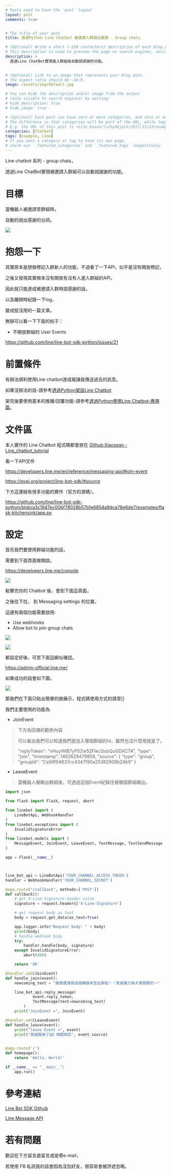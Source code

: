 ```yaml
---
# Posts need to have the `post` layout
layout: post
comments: true


# The title of your post
title: 透過Python Line Chatbot 被邀請入群說出謝謝 - Group chats

# (Optional) Write a short (~150 characters) description of each blog post.
# This description is used to preview the page on search engines, social media, etc.
description: >
  透過Line ChatBot實現進入群組後自動說感謝的功能。
  

# (Optional) Link to an image that represents your blog post.
# The aspect ratio should be ~16:9.
image: /assets/img/default.jpg

# You can hide the description and/or image from the output
# (only visible to search engines) by setting:
# hide_description: true
# hide_image: true

# (Optional) Each post can have zero or more categories, and zero or more tags.
# The difference is that categories will be part of the URL, while tags will not.
# E.g. the URL of this post is <site.baseurl>/hydejack/2017/11/23/example-content/
categories: [Chatbot]
tags: [example, Line]
# If you want a category or tag to have its own page,
# check out `_featured_categories` and `_featured_tags` respectively.
---
```

Line chatbot 系列 - group chats，

透過Line ChatBot實現被邀請入群組可以自動說謝謝的功能。

# 目標

當機器人被邀請至群組時，

自動的說出感謝的台詞。

![](/assets/img/2018-09-03-LINE-ChatBot-Group-Usage/demo.png)


# 抱怨一下

其實原本是想做標記入群新人的功能，不過看了一下API，似乎是沒有開放標記，

之後又發現其實根本沒有開放有沒有人進入群組的API，

因此就只能達成被邀請入群時說感謝的話，

以及離開時紀錄一下log，

變成挺沒用的一篇文章。

無聊可以看一下下面的帖子：

- 不開放群組的 User Events

https://github.com/line/line-bot-sdk-python/issues/21

# 前置條件

有辦法順利使用Line chatbot達成複誦我傳送過去的訊息。

如果沒辦法的話-請參考[透過Python架設Line Chatbot]

架完後要使用基本的推播/回覆功能-請參考[透過Python使用Line Chatbot-應用篇]。


# 文件區

本人實作的 Line Chatbot 程式碼都會放在 [Github:Xiaosean - Line_chatbot_tutorial]

看一下API文件

https://developers.line.me/en/reference/messaging-api/#join-event

https://pypi.org/project/line-bot-sdk/#source

下方這連結有很多功能的實作（官方的源碼）。

https://github.com/line/line-bot-sdk-python/blob/a3c1947ec00bf78028b57b1e6854a9dca78e6de7/examples/flask-kitchensink/app.py

# 設定

首先我們要使用群組功能的話，

需要到下面頁面做開啟。

https://developers.line.me/console

![](/assets/img/2018-09-03-LINE-ChatBot-Group-Usage/setting0.png)

點擊完你的 Chatbot 後，會到下面這頁面，

之後往下拉， 到 Messaging settings 的位置，

這邊有兩個功能需要啟用:

- Use webhooks 
- Allow bot to join group chats 

![](/assets/img/2018-09-03-LINE-ChatBot-Group-Usage/setting1.png)

![](/assets/img/2018-09-03-LINE-ChatBot-Group-Usage/setting2.png)

都設定好後，可至下面這網址確認。

https://admin-official.line.me/

如果成功的話會如下圖。

![](/assets/img/2018-09-03-LINE-ChatBot-Group-Usage/setting-finish.png)



那我們在下面只貼出簡單的做展示，程式碼使用方式的請至[]

我們主要使用的功能為
- JoinEvent
> 下方為回傳的範例內容
>
> 可以看出我們可以知道我們是加入哪個群組的Id，雖然也沒什麼用就是了。
>
> "replyToken": "nHuyWiB7yP5Zw52FIkcQobQuGDXCTA",
  "type": "join",
  "timestamp": 1462629479859,
  "source": {
    "type": "group",
    "groupId": "Ca56f94637cc4347f90a25382909b24b9"
  }

- LeaveEvent
> 當機器人被踢出群組後，可透過這個Event紀錄住被哪個群組踢出。



~~~python
import json

from flask import Flask, request, abort

from linebot import (
    LineBotApi, WebhookHandler
)
from linebot.exceptions import (
    InvalidSignatureError
)
from linebot.models import (
    MessageEvent, JoinEvent, LeaveEvent, TextMessage, TextSendMessage
)

app = Flask(__name__)



line_bot_api = LineBotApi('YOUR_CHANNEL_ACCESS_TOKEN')
handler = WebhookHandler('YOUR_CHANNEL_SECRET')

@app.route("/callback", methods=['POST'])
def callback():
    # get X-Line-Signature header value
    signature = request.headers['X-Line-Signature']

    # get request body as text
    body = request.get_data(as_text=True)

    app.logger.info("Request body: " + body)
    print(body)
    # handle webhook body
    try:
        handler.handle(body, signature)
    except InvalidSignatureError:
        abort(400)

    return 'OK'

@handler.add(JoinEvent)
def handle_join(event):
    newcoming_text = "謝謝邀請我這個機器來至此群組！！我會盡力為大家服務的～"

    line_bot_api.reply_message(
            event.reply_token,
            TextMessage(text=newcoming_text)
        )
    print("JoinEvent =", JoinEvent)

@handler.add(LeaveEvent)
def handle_leave(event):
    print("leave Event =", event)
    print("我被踢掉了QQ 相關資訊", event.source)

                            
@app.route('/')
def homepage():
    return 'Hello, World!'

if __name__ == "__main__":
    app.run()
~~~


# 參考連結

[Line Bot SDK Github]

[Line Message API]

# 若有問題

歡迎在下方留言處留言或是寄e-mail，

若使用 FB 私訊我的話會因為沒加好友，很容易會被評遮忽略。

[Github:Xiaosean - Line_chatbot_tutorial]:https://github.com/xiaosean/Line_chatbot_tutorial
[Line Developer]: https://developers.line.me/en/
[Line Message API]: https://developers.line.me/en/services/messaging-api/
[Line Bot SDK Github]: https://github.com/line/line-bot-sdk-python
[透過Python架設Line Chatbot]:https://xiaosean.github.io/chatbot/2018/04/10/LineChatbot/
[透過Python使用Line Chatbot-應用篇]:http://www.xiaosean.website/chatbot/2018/04/19/LineChatbot_usage/
